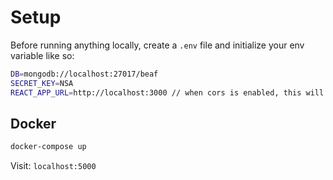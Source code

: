# Setup

Before running anything locally, create a `.env` file and initialize your env variable like so:

```bash
DB=mongodb://localhost:27017/beaf
SECRET_KEY=NSA
REACT_APP_URL=http://localhost:3000 // when cors is enabled, this will be the only origin to send requests
```

## Docker

```bash
docker-compose up
```

Visit: `localhost:5000`
